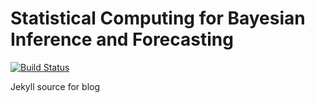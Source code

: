 # Statistical Computing for Bayesian Inference and Forecasting

[![Build Status](https://travis-ci.org/jacobcvt12/blog.svg?branch=master)](https://travis-ci.org/jacobcvt12/blog)

Jekyll source for blog
